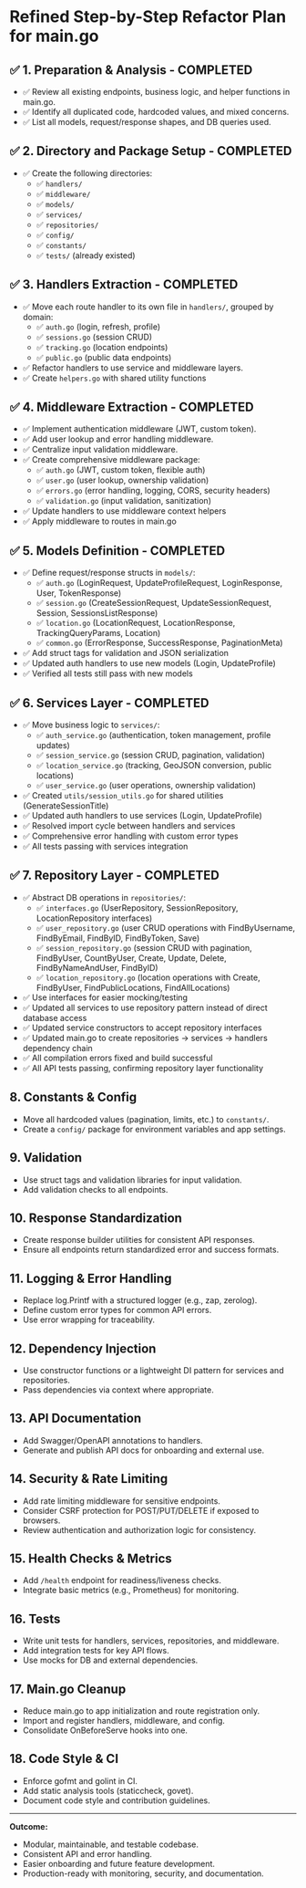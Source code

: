 # Refined Step-by-Step Refactor Plan for main.go

## ✅ 1. Preparation & Analysis - COMPLETED
- ✅ Review all existing endpoints, business logic, and helper functions in main.go.
- ✅ Identify all duplicated code, hardcoded values, and mixed concerns.
- ✅ List all models, request/response shapes, and DB queries used.

## ✅ 2. Directory and Package Setup - COMPLETED
- ✅ Create the following directories:
  - ✅ `handlers/`
  - ✅ `middleware/`
  - ✅ `models/`
  - ✅ `services/`
  - ✅ `repositories/`
  - ✅ `config/`
  - ✅ `constants/`
  - ✅ `tests/` (already existed)

## ✅ 3. Handlers Extraction - COMPLETED
- ✅ Move each route handler to its own file in `handlers/`, grouped by domain:
  - ✅ `auth.go` (login, refresh, profile)
  - ✅ `sessions.go` (session CRUD)
  - ✅ `tracking.go` (location endpoints)
  - ✅ `public.go` (public data endpoints)
- ✅ Refactor handlers to use service and middleware layers.
- ✅ Create `helpers.go` with shared utility functions

## ✅ 4. Middleware Extraction - COMPLETED
- ✅ Implement authentication middleware (JWT, custom token).
- ✅ Add user lookup and error handling middleware.
- ✅ Centralize input validation middleware.
- ✅ Create comprehensive middleware package:
  - ✅ `auth.go` (JWT, custom token, flexible auth)
  - ✅ `user.go` (user lookup, ownership validation)
  - ✅ `errors.go` (error handling, logging, CORS, security headers)
  - ✅ `validation.go` (input validation, sanitization)
- ✅ Update handlers to use middleware context helpers
- ✅ Apply middleware to routes in main.go

## ✅ 5. Models Definition - COMPLETED
- ✅ Define request/response structs in `models/`:
  - ✅ `auth.go` (LoginRequest, UpdateProfileRequest, LoginResponse, User, TokenResponse)
  - ✅ `session.go` (CreateSessionRequest, UpdateSessionRequest, Session, SessionsListResponse)
  - ✅ `location.go` (LocationRequest, LocationResponse, TrackingQueryParams, Location)
  - ✅ `common.go` (ErrorResponse, SuccessResponse, PaginationMeta)
- ✅ Add struct tags for validation and JSON serialization
- ✅ Updated auth handlers to use new models (Login, UpdateProfile)
- ✅ Verified all tests still pass with new models

## ✅ 6. Services Layer - COMPLETED
- ✅ Move business logic to `services/`:
  - ✅ `auth_service.go` (authentication, token management, profile updates)
  - ✅ `session_service.go` (session CRUD, pagination, validation)
  - ✅ `location_service.go` (tracking, GeoJSON conversion, public locations)
  - ✅ `user_service.go` (user operations, ownership validation)
- ✅ Created `utils/session_utils.go` for shared utilities (GenerateSessionTitle)
- ✅ Updated auth handlers to use services (Login, UpdateProfile)
- ✅ Resolved import cycle between handlers and services
- ✅ Comprehensive error handling with custom error types
- ✅ All tests passing with services integration

## ✅ 7. Repository Layer - COMPLETED
- ✅ Abstract DB operations in `repositories/`:
  - ✅ `interfaces.go` (UserRepository, SessionRepository, LocationRepository interfaces)
  - ✅ `user_repository.go` (user CRUD operations with FindByUsername, FindByEmail, FindByID, FindByToken, Save)
  - ✅ `session_repository.go` (session CRUD with pagination, FindByUser, CountByUser, Create, Update, Delete, FindByNameAndUser, FindByID)
  - ✅ `location_repository.go` (location operations with Create, FindByUser, FindPublicLocations, FindAllLocations)
- ✅ Use interfaces for easier mocking/testing
- ✅ Updated all services to use repository pattern instead of direct database access
- ✅ Updated service constructors to accept repository interfaces
- ✅ Updated main.go to create repositories → services → handlers dependency chain
- ✅ All compilation errors fixed and build successful
- ✅ All API tests passing, confirming repository layer functionality

## 8. Constants & Config
- Move all hardcoded values (pagination, limits, etc.) to `constants/`.
- Create a `config/` package for environment variables and app settings.

## 9. Validation
- Use struct tags and validation libraries for input validation.
- Add validation checks to all endpoints.

## 10. Response Standardization
- Create response builder utilities for consistent API responses.
- Ensure all endpoints return standardized error and success formats.

## 11. Logging & Error Handling
- Replace log.Printf with a structured logger (e.g., zap, zerolog).
- Define custom error types for common API errors.
- Use error wrapping for traceability.

## 12. Dependency Injection
- Use constructor functions or a lightweight DI pattern for services and repositories.
- Pass dependencies via context where appropriate.

## 13. API Documentation
- Add Swagger/OpenAPI annotations to handlers.
- Generate and publish API docs for onboarding and external use.

## 14. Security & Rate Limiting
- Add rate limiting middleware for sensitive endpoints.
- Consider CSRF protection for POST/PUT/DELETE if exposed to browsers.
- Review authentication and authorization logic for consistency.

## 15. Health Checks & Metrics
- Add `/health` endpoint for readiness/liveness checks.
- Integrate basic metrics (e.g., Prometheus) for monitoring.

## 16. Tests
- Write unit tests for handlers, services, repositories, and middleware.
- Add integration tests for key API flows.
- Use mocks for DB and external dependencies.

## 17. Main.go Cleanup
- Reduce main.go to app initialization and route registration only.
- Import and register handlers, middleware, and config.
- Consolidate OnBeforeServe hooks into one.

## 18. Code Style & CI
- Enforce gofmt and golint in CI.
- Add static analysis tools (staticcheck, govet).
- Document code style and contribution guidelines.

---

**Outcome:**
- Modular, maintainable, and testable codebase.
- Consistent API and error handling.
- Easier onboarding and future feature development.
- Production-ready with monitoring, security, and documentation.
